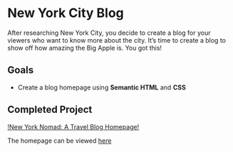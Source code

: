 # New York City Blog

After researching New York City, you decide to create a blog for your viewers who want to know more about the city. It’s time to create a blog to show off how amazing the Big Apple is. You got this!

## Goals
- Create a blog homepage using <b>Semantic HTML</b> and <b>CSS</b>

## Completed Project

[!New York Nomad: A Travel Blog Homepage!](https://github.com/osita-igwe/19.newYorkCityBlog/blob/main/nyNomad.png)

The homepage can be viewed [here](https://osita-igwe.github.io/19.newYorkCityBlog/)

